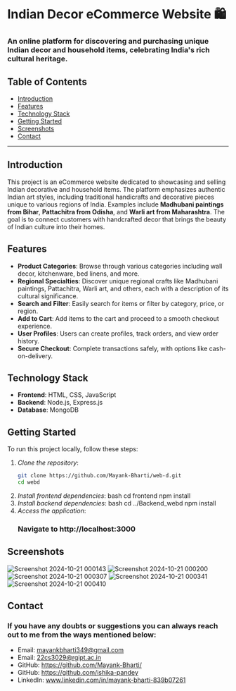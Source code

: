 # Indian Decor eCommerce Website 🛍️

### An online platform for discovering and purchasing unique Indian decor and household items, celebrating India's rich cultural heritage.

## Table of Contents
- [Introduction](#introduction)
- [Features](#features)
- [Technology Stack](#technology-stack)
- [Getting Started](#getting-started)
- [Screenshots](#screenshots)
- [Contact](#contact)

---

## Introduction
This project is an eCommerce website dedicated to showcasing and selling Indian decorative and household items. The platform emphasizes authentic Indian art styles, including traditional handicrafts and decorative pieces unique to various regions of India. Examples include **Madhubani paintings from Bihar**, **Pattachitra from Odisha**, and **Warli art from Maharashtra**. The goal is to connect customers with handcrafted decor that brings the beauty of Indian culture into their homes.

## Features
- **Product Categories**: Browse through various categories including wall decor, kitchenware, bed linens, and more.
- **Regional Specialties**: Discover unique regional crafts like Madhubani paintings, Pattachitra, Warli art, and others, each with a description of its cultural significance.
- **Search and Filter**: Easily search for items or filter by category, price, or region.
- **Add to Cart**: Add items to the cart and proceed to a smooth checkout experience.
- **User Profiles**: Users can create profiles, track orders, and view order history.
- **Secure Checkout**: Complete transactions safely, with options like cash-on-delivery.

## Technology Stack
- **Frontend**: HTML, CSS, JavaScript
- **Backend**: Node.js, Express.js
- **Database**: MongoDB

## Getting Started

To run this project locally, follow these steps:

1. *Clone the repository*:
   ```bash
   git clone https://github.com/Mayank-Bharti/web-d.git
   cd webd
2. *Install frontend dependencies*:
   bash                                                                                                                                                                                       cd frontend
   npm install
3. *Install backend dependencies*:
   bash
   cd ../Backend_webd
   npm install
4. *Access the application*:
   ### Navigate to http://localhost:3000

## Screenshots
![Screenshot 2024-10-21 000143](https://github.com/user-attachments/assets/12987f41-6ac7-4a97-95ad-0050386acf0a)
![Screenshot 2024-10-21 000200](https://github.com/user-attachments/assets/1d57c81c-a9fb-4045-b1ab-3ce826ed365a)
![Screenshot 2024-10-21 000307](https://github.com/user-attachments/assets/6a9b0f77-d638-4fbe-b56a-f43c33fb43d0)
![Screenshot 2024-10-21 000341](https://github.com/user-attachments/assets/3826adef-bc8e-4232-bd65-4223eecd3b3d)
![Screenshot 2024-10-21 000410](https://github.com/user-attachments/assets/e50bf909-b0e7-4db8-a4b1-eed689ad6e34)

## Contact
### If you have any doubts or suggestions you can always reach out to me from the ways mentioned below:
- Email: mayankbharti349@gmail.com
- Email: 22cs3029@rgipt.ac.in
- GitHub: https://github.com/Mayank-Bharti/
- GitHub: https://github.com/ishika-pandey
- LinkedIn: www.linkedin.com/in/mayank-bharti-839b07261

